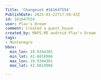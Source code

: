 ```yaml
---
Title: 'Changeset #161647554'
PublishDate: 2025-01-22T17:50:43Z
id: 161647554
user: Plav's Dream
comment: Created a guest_house
created_by: MAPS.ME android Plav's Dream
tags:
- Montenegro
bbox:
  min_lon: 19.9344301
  min_lat: 42.6018986
  max_lon: 19.9344301
  max_lat: 42.6018986

---
```

